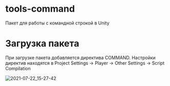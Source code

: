 # tools-command
Пакет для работы с командной строкой в Unity 
# Загрузка пакета

При загрузке пакета добавляется директива COMMAND. Настройки директив находятся в Project Settings -> Player -> Other Settings -> Script Compilation

![2021-07-22_15-27-42](https://user-images.githubusercontent.com/52681127/126638981-043ab8e1-c5c9-4cff-b776-dbb721a19d4e.png)
